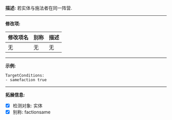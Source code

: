 **描述:** 若实体与施法者在同一阵营.

---

**修改项:**

| 修改项名  | 别称           | 描述                      |
| --------- | -------------- | ------------------------- |
| 无 | 无 | 无 |

---

**示例:**

```
TargetConditions:
- samefaction true
```

---

**拓展信息:**

- [x] 检测对象: 实体
- [x] 别称: factionsame